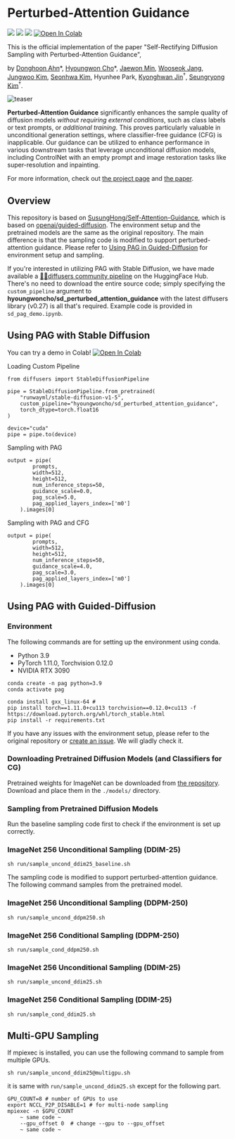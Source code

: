 # Perturbed-Attention Guidance
<a href="https://arxiv.org/abs/2403.17377"><img src="https://img.shields.io/badge/arXiv-2403.17377-B31B1B"></a>
<a href="https://ku-cvlab.github.io/Perturbed-Attention-Guidance"><img src="https://img.shields.io/badge/Project%20Page-online-brightgreen"></a>
<a href="https://huggingface.co/hyoungwoncho/sd_perturbed_attention_guidance"><img src="https://img.shields.io/badge/HuggingFace-demo-yellow"></a>
<a target="_blank" href="https://colab.research.google.com/#fileId=https%3A//huggingface.co/hyoungwoncho/sd_perturbed_attention_guidance/blob/main/sd_pag_demo.ipynb">
  <img src="https://colab.research.google.com/assets/colab-badge.svg" alt="Open In Colab"/>
</a>

This is the official implementation of the paper "Self-Rectifying Diffusion Sampling with Perturbed-Attention Guidance",

by [Donghoon Ahn](https://github.com/sunovivid)\*, [Hyoungwon Cho](https://github.com/HyoungwonCho)\*, [Jaewon Min](https://github.com/Min-Jaewon), [Wooseok Jang](https://github.com/woo1726), [Jungwoo Kim](https://github.com/kmjnwn), [Seonhwa Kim](https://github.com/shhh0620), Hyunhee Park, [Kyonghwan Jin](https://ipa.korea.ac.kr)<sup>†</sup>, [Seungryong Kim](https://cvlab.korea.ac.kr)<sup>†</sup>.

![teaser](./imgs/teaser.png)

**Perturbed-Attention Guidance** significantly enhances the sample quality of diffusion models *without requiring external conditions*, such as class labels or text prompts, or *additional training*. This proves particularly valuable in unconditional generation settings, where classifier-free guidance (CFG) is inapplicable. Our guidance can be utilized to enhance performance in various downstream tasks that leverage unconditional diffusion models, including ControlNet with an empty prompt and image restoration tasks like super-resolution and inpainting.

For more information, check out [the project page](https://ku-cvlab.github.io/Perturbed-Attention-Guidance) and [the paper](https://arxiv.org/abs/2403.17377).

## Overview

This repository is based on [SusungHong/Self-Attention-Guidance](https://github.com/SusungHong/Self-Attention-Guidance), which is based on [openai/guided-diffusion](https://github.com/openai/guided-diffusion). The environment setup and the pretrained models are the same as the original repository. The main difference is that the sampling code is modified to support perturbed-attention guidance. Please refer to [Using PAG in Guided-Diffusion](#Using-PAG-in-Guided-Diffusion) for environment setup and sampling.

If you're interested in utilizing PAG with Stable Diffusion, we have made available a [🤗🧨diffusers community pipeline](https://huggingface.co/hyoungwoncho/sd_perturbed_attention_guidance) on the HuggingFace Hub. There's no need to download the entire source code; simply specifying the `custom_pipeline` argument to **hyoungwoncho/sd_perturbed_attention_guidance** with the latest diffusers library (v0.27) is all that's required. Example code is provided in `sd_pag_demo.ipynb`.

## Using PAG with Stable Diffusion

You can try a demo in Colab! <a target="_blank" href="https://colab.research.google.com/#fileId=https://huggingface.co/hyoungwoncho/sd_perturbed_attention_guidance/blob/main/sd_pag_demo.ipynb">
  <img src="https://colab.research.google.com/assets/colab-badge.svg" alt="Open In Colab"/>
</a>

Loading Custom Pipeline
```
from diffusers import StableDiffusionPipeline

pipe = StableDiffusionPipeline.from_pretrained(
    "runwayml/stable-diffusion-v1-5",
    custom_pipeline="hyoungwoncho/sd_perturbed_attention_guidance",
    torch_dtype=torch.float16
)

device="cuda"
pipe = pipe.to(device)
```
Sampling with PAG
```
output = pipe(
        prompts,
        width=512,
        height=512,
        num_inference_steps=50,
        guidance_scale=0.0,
        pag_scale=5.0,
        pag_applied_layers_index=['m0']
    ).images[0]
```
Sampling with PAG and CFG
```
output = pipe(
        prompts,
        width=512,
        height=512,
        num_inference_steps=50,
        guidance_scale=4.0,
        pag_scale=3.0,
        pag_applied_layers_index=['m0']
    ).images[0]
```

## Using PAG with Guided-Diffusion 
### Environment
The following commands are for setting up the environment using conda. 
- Python 3.9
- PyTorch 1.11.0, Torchvision 0.12.0
- NVIDIA RTX 3090
```
conda create -n pag python=3.9
conda activate pag

conda install gxx_linux-64 #
pip install torch==1.11.0+cu113 torchvision==0.12.0+cu113 -f https://download.pytorch.org/whl/torch_stable.html
pip install -r requirements.txt
```
If you have any issues with the environment setup, please refer to the original repository or [create an issue](https://github.com/sunovivid/Perturbed-Attention-Guidance/issues). We will gladly check it.

### Downloading Pretrained Diffusion Models (and Classifiers for CG)
Pretrained weights for ImageNet can be downloaded from [the repository](https://github.com/openai/guided-diffusion). Download and place them in the `./models/` directory.

### Sampling from Pretrained Diffusion Models
Run the baseline sampling code first to check if the environment is set up correctly.

### ImageNet 256 Unconditional Sampling (DDIM-25)

```
sh run/sample_uncond_ddim25_baseline.sh
```

The sampling code is modified to support perturbed-attention guidance. The following command samples from the pretrained model.


### ImageNet 256 Unconditional Sampling (DDPM-250)
```
sh run/sample_uncond_ddpm250.sh
```
### ImageNet 256 Conditional Sampling (DDPM-250)
```
sh run/sample_cond_ddpm250.sh
```

### ImageNet 256 Unconditional Sampling (DDIM-25)
```
sh run/sample_uncond_ddim25.sh
```
### ImageNet 256 Conditional Sampling (DDIM-25)
```
sh run/sample_cond_ddim25.sh
```

## Multi-GPU Sampling
If mpiexec is installed, you can use the following command to sample from multiple GPUs.

```
sh run/sample_uncond_ddim25@multigpu.sh
```
it is same with `run/sample_uncond_ddim25.sh` except for the following part.

```
GPU_COUNT=8 # number of GPUs to use
export NCCL_P2P_DISABLE=1 # for multi-node sampling
mpiexec -n $GPU_COUNT 
    ~ same code ~
    --gpu_offset 0  # change --gpu to --gpu_offset
    ~ same code ~
```
